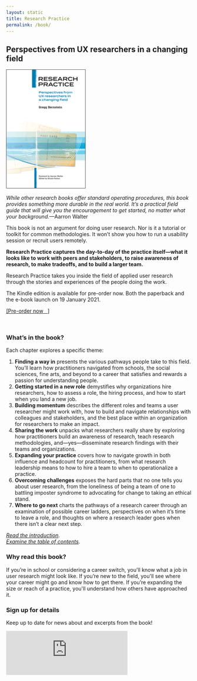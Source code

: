 ```yaml
---
layout: static
title: Research Practice
permalink: /book/
---
```

## Perspectives from UX researchers in a changing field

![Research Practice](/assets/images/book_cover.png "Research Practice cover image")

*While other research books offer standard operating procedures, this book provides something more durable in the real world. It’s a practical field guide that will give you the encouragement to get started, no matter what your background.*&mdash;Aarron Walter

This book is not an argument for doing user research. Nor is it a tutorial or toolkit for common methodologies. It won’t show you how to run a usability session or recruit users remotely.

**Research Practice captures the day-to-day of the practice itself—what it looks like to work with peers and stakeholders, to raise awareness of research, to make tradeoffs, and to build a larger team.**

Research Practice takes you inside the field of applied user research through the stories and experiences of the people doing the work.

The Kindle edition is available for pre-order now. Both the paperback and the e-book launch on 19 January 2021.

<p><a href="https://www.amazon.com/dp/B08P9VZJFN?ref_=pe_3052080_276849420" target="blank">[Pre-order now &nbsp; <i class="fas fa-external-link-alt"></i>]</a></p>
<br/>

### What’s in the book?

Each chapter explores a specific theme:
1. **Finding a way in** presents the various pathways people take to this field. You’ll learn how practitioners navigated from schools, the social sciences, fine arts, and beyond to a career that satisfies and rewards a passion for understanding people.
2. **Getting started in a new role** demystifies why organizations hire researchers, how to assess a role, the hiring process, and how to start when you land a new job.
3. **Building momentum** describes the different roles and teams a user researcher might work with, how to build and navigate relationships with colleagues and stakeholders, and the best place within an organization for researchers to make an impact.
4. **Sharing the work** unpacks what researchers really share by exploring how practitioners build an awareness of research, teach research methodologies, and—yes—disseminate research findings with their teams and organizations.
5. **Expanding your practice** covers how to navigate growth in both influence and headcount for practitioners, from what research leadership means to how to hire a team to when to operationalize a practice.
6. **Overcoming challenges** exposes the hard parts that no one tells you about user research, from the loneliness of being a team of one to battling imposter syndrome to advocating for change to taking an ethical stand.
7. **Where to go next** charts the pathways of a research career through an examination of possible career ladders, perspectives on when it’s time to leave a role, and thoughts on where a research leader goes when there isn’t a clear next step.

*[Read the introduction](../introduction)*.<br>
*[Examine the table of contents](../toc)*.

### Why read this book?

If you’re in school or considering a career switch, you'll know what a job in user research might look like. If you’re new to the field, you'll see where your career might go and know how to get there. If you’re expanding the size or reach of a practice, you'll understand how others have approached it.

### Sign up for details
Keep up to date for news about and excerpts from the book!

<!-- Begin Substack form -->
<iframe src="https://gregg.substack.com/embed" width="330" height="120" style="background:white;" frameborder="0" scrolling="no"></iframe>
<!--End Substack form-->
